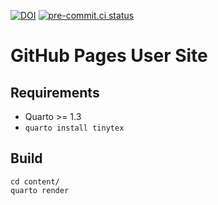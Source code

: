 [![DOI](https://zenodo.org/badge/590071845.svg)](https://zenodo.org/doi/10.5281/zenodo.10397432)
[![pre-commit.ci status](https://results.pre-commit.ci/badge/github/mfisher87/mfisher87.github.io/main.svg)](https://results.pre-commit.ci/latest/github/mfisher87/mfisher87.github.io/main)

# GitHub Pages User Site

## Requirements

* Quarto >= 1.3
* `quarto install tinytex`


## Build

```
cd content/
quarto render
```
